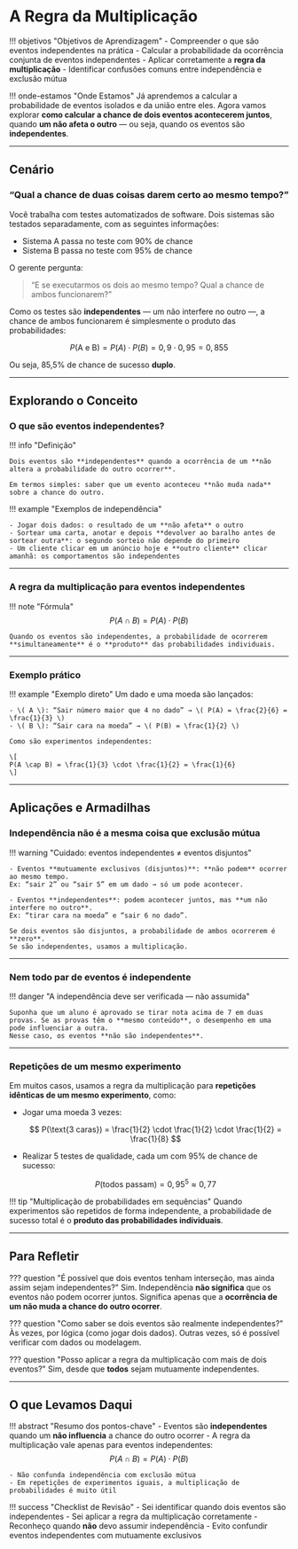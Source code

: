 # A Regra da Multiplicação

!!! objetivos "Objetivos de Aprendizagem"
    - Compreender o que são eventos independentes na prática
    - Calcular a probabilidade da ocorrência conjunta de eventos independentes
    - Aplicar corretamente a **regra da multiplicação**
    - Identificar confusões comuns entre independência e exclusão mútua

!!! onde-estamos "Onde Estamos"
    Já aprendemos a calcular a probabilidade de eventos isolados e da união entre eles. Agora vamos explorar **como calcular a chance de dois eventos acontecerem juntos**, quando **um não afeta o outro** — ou seja, quando os eventos são **independentes**.

---

## Cenário

### “Qual a chance de duas coisas darem certo ao mesmo tempo?”

Você trabalha com testes automatizados de software. Dois sistemas são testados separadamente, com as seguintes informações:

* Sistema A passa no teste com 90% de chance
* Sistema B passa no teste com 95% de chance

O gerente pergunta:

> “E se executarmos os dois ao mesmo tempo? Qual a chance de ambos funcionarem?”

Como os testes são **independentes** — um não interfere no outro —, a chance de ambos funcionarem é simplesmente o produto das probabilidades:

$$
P(\text{A e B}) = P(A) \cdot P(B) = 0{,}9 \cdot 0{,}95 = 0{,}855
$$

Ou seja, 85,5% de chance de sucesso **duplo**.

---

## Explorando o Conceito

### O que são eventos independentes?

!!! info "Definição"

    Dois eventos são **independentes** quando a ocorrência de um **não altera a probabilidade do outro ocorrer**.

    Em termos simples: saber que um evento aconteceu **não muda nada** sobre a chance do outro.


!!! example "Exemplos de independência"
    
    - Jogar dois dados: o resultado de um **não afeta** o outro
    - Sortear uma carta, anotar e depois **devolver ao baralho antes de sortear outra**: o segundo sorteio não depende do primeiro
    - Um cliente clicar em um anúncio hoje e **outro cliente** clicar amanhã: os comportamentos são independentes

---

### A regra da multiplicação para eventos independentes

!!! note "Fórmula"
    $$    P(A \cap B) = P(A) \cdot P(B)
        $$

    Quando os eventos são independentes, a probabilidade de ocorrerem **simultaneamente** é o **produto** das probabilidades individuais.

---

### Exemplo prático

!!! example "Exemplo direto"
    Um dado e uma moeda são lançados:

    - \( A \): “Sair número maior que 4 no dado” → \( P(A) = \frac{2}{6} = \frac{1}{3} \)
    - \( B \): “Sair cara na moeda” → \( P(B) = \frac{1}{2} \)

    Como são experimentos independentes:

    \[
    P(A \cap B) = \frac{1}{3} \cdot \frac{1}{2} = \frac{1}{6}
    \]

---

## Aplicações e Armadilhas

### Independência **não** é a mesma coisa que exclusão mútua

!!! warning "Cuidado: eventos independentes ≠ eventos disjuntos"

    - Eventos **mutuamente exclusivos (disjuntos)**: **não podem** ocorrer ao mesmo tempo.
    Ex: “sair 2” ou “sair 5” em um dado → só um pode acontecer.

    - Eventos **independentes**: podem acontecer juntos, mas **um não interfere no outro**.  
    Ex: “tirar cara na moeda” e “sair 6 no dado”.

    Se dois eventos são disjuntos, a probabilidade de ambos ocorrerem é **zero**.  
    Se são independentes, usamos a multiplicação.

---

### Nem todo par de eventos é independente

!!! danger "A independência deve ser verificada — não assumida"

    Suponha que um aluno é aprovado se tirar nota acima de 7 em duas provas. Se as provas têm o **mesmo conteúdo**, o desempenho em uma pode influenciar a outra.
    Nesse caso, os eventos **não são independentes**.

---

### Repetições de um mesmo experimento

Em muitos casos, usamos a regra da multiplicação para **repetições idênticas de um mesmo experimento**, como:

* Jogar uma moeda 3 vezes:

  $$
  P(\text{3 caras}) = \frac{1}{2} \cdot \frac{1}{2} \cdot \frac{1}{2} = \frac{1}{8}
  $$

* Realizar 5 testes de qualidade, cada um com 95% de chance de sucesso:

  $$
  P(\text{todos passam}) = 0{,}95^5 \approx 0{,}77
  $$

!!! tip "Multiplicação de probabilidades em sequências"
    Quando experimentos são repetidos de forma independente, a probabilidade de sucesso total é o **produto das probabilidades individuais**.

---

## Para Refletir

??? question "É possível que dois eventos tenham interseção, mas ainda assim sejam independentes?"
    Sim. Independência **não significa** que os eventos não podem ocorrer juntos. Significa apenas que a **ocorrência de um não muda a chance do outro ocorrer**.

??? question "Como saber se dois eventos são realmente independentes?"
    Às vezes, por lógica (como jogar dois dados). Outras vezes, só é possível verificar com dados ou modelagem.

??? question "Posso aplicar a regra da multiplicação com mais de dois eventos?"
    Sim, desde que **todos** sejam mutuamente independentes.

---

## O que Levamos Daqui

!!! abstract "Resumo dos pontos-chave"
    - Eventos são **independentes** quando um **não influencia** a chance do outro ocorrer
    - A regra da multiplicação vale apenas para eventos independentes:
    $$       P(A \cap B) = P(A) \cdot P(B) $$
      
    - Não confunda independência com exclusão mútua
    - Em repetições de experimentos iguais, a multiplicação de probabilidades é muito útil

!!! success "Checklist de Revisão"
    - Sei identificar quando dois eventos são independentes
    - Sei aplicar a regra da multiplicação corretamente
    - Reconheço quando **não** devo assumir independência
    - Evito confundir eventos independentes com mutuamente exclusivos
